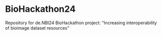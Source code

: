 # BioHackathon24
Repository for de.NBI24 BioHackathon project: "Increasing interoperability of bioimage dataset resources"

